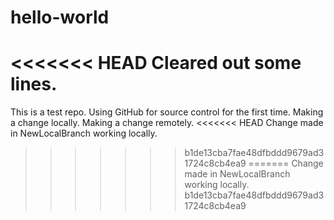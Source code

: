 # hello-world
<<<<<<< HEAD
Cleared out some lines.
=======
This is a test repo.
Using GitHub for source control for the first time.
Making a change locally.
Making a change remotely.
<<<<<<< HEAD
Change made in NewLocalBranch working locally.
>>>>>>> b1de13cba7fae48dfbddd9679ad31724c8cb4ea9
=======
Change made in NewLocalBranch working locally.
>>>>>>> b1de13cba7fae48dfbddd9679ad31724c8cb4ea9
